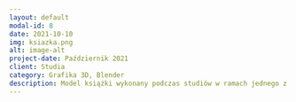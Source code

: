 ```yaml
---
layout: default
modal-id: 8
date: 2021-10-10
img: ksiazka.png
alt: image-alt
project-date: Październik 2021
client: Studia
category: Grafika 3D, Blender
description: Model książki wykonany podczas studiów w ramach jednego z przedmiotów. Został on wykonany w Blenderze.
---
```

